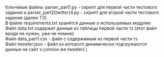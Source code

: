 Ключевые файлы: parser_part1.py - скрипт для первой части тестового задания и parser_part2(twitter)4.py - скрипт для второй части тестового задания (далее ТЗ).\
В файле requirements.txt хранятся данные о используемых модулях\
Файл data.txt содержит данные из таблицы первой части тз (этот файл вроде не нужен, уже не помню)\
Файл data_part1.csv - файл с содержимым из первой части тз\
Файл tweeter.json - файл из которого динамически подгружаются данные на сайт x.com(он же tweeter).\